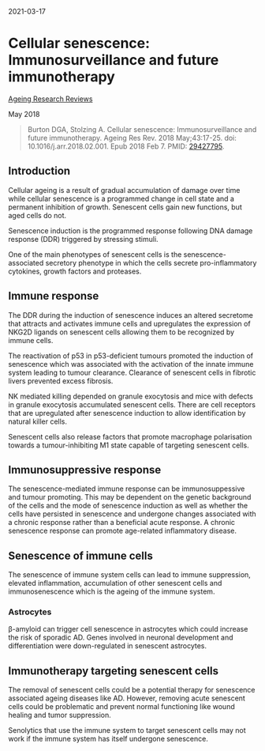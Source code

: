 2021-03-17

# Cellular senescence: Immunosurveillance and future immunotherapy

[Ageing Research Reviews](https://www.sciencedirect.com/science/article/pii/S1568163718300114)

May 2018

> Burton DGA, Stolzing A. Cellular senescence: Immunosurveillance and future
> immunotherapy. Ageing Res Rev. 2018 May;43:17-25. doi:
> 10.1016/j.arr.2018.02.001. Epub 2018 Feb 7. PMID:
> [29427795](https://pubmed.ncbi.nlm.nih.gov/29427795).

## Introduction

Cellular ageing is a result of gradual accumulation of damage over time while
cellular senescence is a programmed change in cell state and a permanent
inhibition of growth. Senescent cells gain new functions, but aged cells do not.

Senescence induction is the programmed response following DNA damage response
(DDR) triggered by stressing stimuli.

One of the main phenotypes of senescent cells is the senescence-associated
secretory phenotype in which the cells secrete pro-inflammatory cytokines,
growth factors and proteases.

## Immune response

The DDR during the induction of senescence induces an altered secretome that
attracts and activates immune cells and upregulates the expression of NKG2D
ligands on senescent cells allowing them to be recognized by immune cells.

The reactivation of p53 in p53-deficient tumours promoted the induction of
senescence which was associated with the activation of the innate immune system
leading to tumour clearance. Clearance of senescent cells in fibrotic livers
prevented excess fibrosis.

NK mediated killing depended on granule exocytosis and mice with defects in
granule exocytosis accumulated senescent cells. There are cell receptors that
are upregulated after senescence induction to allow identification by natural
killer cells.

Senescent cells also release factors that promote macrophage polarisation
towards a tumour-inhibiting M1 state capable of targeting senescent cells.

## Immunosuppressive response

The senescence-mediated immune response can be immunosuppessive and tumour
promoting. This may be dependent on the genetic background of the cells and the
mode of senescence induction as well as whether the cells have persisted in
senescence and undergone changes associated with a chronic response rather than
a beneficial acute response. A chronic senescence response can promote
age-related inflammatory disease.

## Senescence of immune cells

The senescence of immune system cells can lead to immune suppression, elevated
inflammation, accumulation of other senescent cells and immunosenescence which
is the ageing of the immune system.

### Astrocytes

β-amyloid can trigger cell senescence in astrocytes which could increase the
risk of sporadic AD. Genes involved in neuronal development and differentiation
were down-regulated in senescent astrocytes.

## Immunotherapy targeting senescent cells

The removal of senescent cells could be a potential therapy for
senescence associated ageing diseases like AD. However, removing acute
senescent cells could be problematic and prevent normal functioning like wound
healing and tumor suppression.

Senolytics that use the immune system to target senescent cells may not work if
the immune system has itself undergone senescence. 

